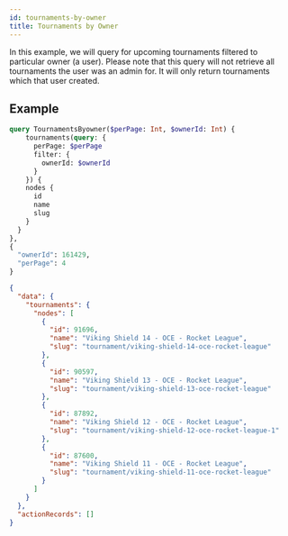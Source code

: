 ```yaml
---
id: tournaments-by-owner
title: Tournaments by Owner
---
```


In this example, we will query for upcoming tournaments filtered to particular owner (a user).
Please note that this query will not retrieve all tournaments the user was an admin for.
It will only return tournaments which that user created.

## Example

<!--DOCUSAURUS_CODE_TABS-->
<!--Request-->

```graphql
query TournamentsByowner($perPage: Int, $ownerId: Int) {
    tournaments(query: {
      perPage: $perPage
      filter: {
        ownerId: $ownerId
      }
    }) {
    nodes {
      id
      name
      slug
    }
  }
},
{
  "ownerId": 161429,
  "perPage": 4
}
```

<!--Response-->

```json
{
  "data": {
    "tournaments": {
      "nodes": [
        {
          "id": 91696,
          "name": "Viking Shield 14 - OCE - Rocket League",
          "slug": "tournament/viking-shield-14-oce-rocket-league"
        },
        {
          "id": 90597,
          "name": "Viking Shield 13 - OCE - Rocket League",
          "slug": "tournament/viking-shield-13-oce-rocket-league"
        },
        {
          "id": 87892,
          "name": "Viking Shield 12 - OCE - Rocket League",
          "slug": "tournament/viking-shield-12-oce-rocket-league-1"
        },
        {
          "id": 87600,
          "name": "Viking Shield 11 - OCE - Rocket League",
          "slug": "tournament/viking-shield-11-oce-rocket-league"
        }
      ]
    }
  },
  "actionRecords": []
}
```

<!--END_DOCUSAURUS_CODE_TABS-->